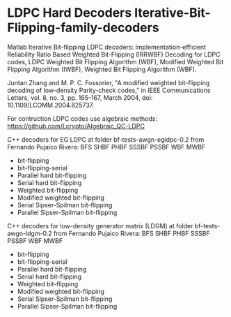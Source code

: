 # LDPC Hard Decoders Iterative-Bit-Flipping-family-decoders
Matlab Iterative Bit-flipping LDPC decoders: Implementation-efficient Reliability Ratio Based Weighted Bit-Flipping (IRRWBF) Decoding for LDPC codes, LDPC Weighted Bit Flipping Algorithm (WBF), Modified Weighted Bit Flipping Algorithm (IWBF), Weighted Bit Flipping Algorithm (WBF).  


Juntan Zhang and M. P. C. Fossorier, "A modified weighted bit-flipping decoding of low-density Parity-check codes," in IEEE Communications Letters, vol. 8, no. 3, pp. 165-167, March 2004, doi: 10.1109/LCOMM.2004.825737.

For contruction LDPC codes use algebraic methods: https://github.com/Lcrypto/Algebraic_QC-LDPC 

C++ decoders for EG LDPC at folder bf-tests-awgn-egldpc-0.2 from Fernando Pujaico Rivera: 
BFS SHBF PHBF SSSBF PSSBF WBF MWBF


* bit-flipping
 * bit-flipping-serial
 * Parallel hard bit-flipping
 * Serial hard bit-flipping
 * Weighted bit-flipping
 * Modified weighted bit-flipping
 * Serial Sipser-Spilman bit-flipping
 * Parallel Sipser-Spilman bit-flipping


C++ decoders for  low-density generator matrix (LDGM)  at folder bf-tests-awgn-ldgm-0.2 from Fernando Pujaico Rivera: 
BFS SHBF PHBF SSSBF PSSBF WBF MWBF


* bit-flipping
 * bit-flipping-serial
 * Parallel hard bit-flipping
 * Serial hard bit-flipping
 * Weighted bit-flipping
 * Modified weighted bit-flipping
 * Serial Sipser-Spilman bit-flipping
 * Parallel Sipser-Spilman bit-flipping

